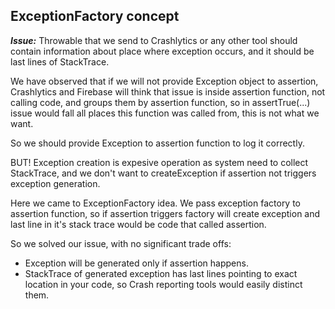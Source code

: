 ## ExceptionFactory concept

***Issue:*** Throwable that we send to Crashlytics or any other tool should contain information about place where exception occurs, and it should be last lines of StackTrace.

We have observed that if we will not provide Exception object to assertion, Crashlytics and Firebase will think that issue is inside assertion function, not calling code, and  groups them by assertion function, so in assertTrue(...) issue would fall all places this function was called from, this is not what we want.

So we should provide Exception to assertion function to log it correctly.

BUT! Exception creation is expesive operation as system need to collect StackTrace, and we don't want to createException if assertion not triggers exception generation.

Here we came to ExceptionFactory idea. We pass exception factory to assertion function, so if assertion triggers factory will create exception and last line in it's stack trace would be code that called assertion.

So we solved our issue, with no significant trade offs:
 * Exception will be generated only if assertion happens.
 * StackTrace of generated exception has last lines pointing to exact location in your code, so Crash reporting tools would easily distinct them.